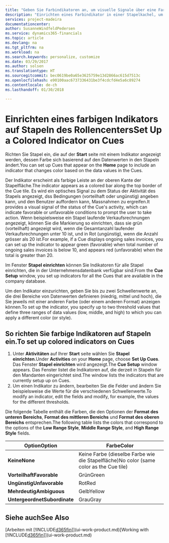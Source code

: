 ```yaml
---
title: "Geben Sie Farbindikatoren an, um visuelle Signale über eine Farbaktivität anzupassen | Microsoft Docs"
description: "Einrichten eines Farbindikator in einer Stapelkachel, um ein personalisiertes visuelles Signal der Farb-Aktivität zu erhalten."
services: project-madeira
documentationcenter: 
author: SusanneWindfeldPedersen
ms.service: dynamics365-financials
ms.topic: article
ms.devlang: na
ms.tgt_pltfrm: na
ms.workload: na
ms.search.keywords: personalize, customize
ms.date: 03/29/2017
ms.author: solsen
ms.translationtype: HT
ms.sourcegitcommit: bec0619be0a65e3625759e13d2866ac615d7513c
ms.openlocfilehash: e90100aac6737336431be3f4cdcfd4e5a6c89274
ms.contentlocale: de-ch
ms.lasthandoff: 01/30/2018

---
```

# <a name="set-up-a-colored-indicator-on-cues"></a><span data-ttu-id="21d59-103">Einrichten eines farbigen Indikators auf Stapeln des Rollencenters</span><span class="sxs-lookup"><span data-stu-id="21d59-103">Set Up a Colored Indicator on Cues</span></span>
<span data-ttu-id="21d59-104">Richten Sie Stapel ein, die auf der **Start** seite mit einem Indikator angezeigt werden, dessen Farbe sich basierend auf den Datenwerten in den Stapeln ändert.</span><span class="sxs-lookup"><span data-stu-id="21d59-104">You can set up Cues that appear on the **Home** page to include an indicator that changes color based on the data values in the Cues.</span></span>

<span data-ttu-id="21d59-105">Der Indikator erscheint als farbige Leiste an der oberen Kante der Stapelfläche.</span><span class="sxs-lookup"><span data-stu-id="21d59-105">The indicator appears as a colored bar along the top border of the Cue tile.</span></span> <span data-ttu-id="21d59-106">Es wird ein optisches Signal zu dem Status der Aktivität des Stapels angezeigt, dss Bedingungen (vorteilhaft oder ungünstig) angeben kann, und den Benutzer auffordern kann, Massnahmen zu ergreifen.</span><span class="sxs-lookup"><span data-stu-id="21d59-106">It provides a visual signal of the status of the Cue's activity, which can indicate favorable or unfavorable conditions to prompt the user to take action.</span></span> <span data-ttu-id="21d59-107">Wenn beispielsweise ein Stapel laufende Verkaufsrechnungen angezeigt, können Sie die Markierung so einrichten, dass sie grün (vorteilhaft) angezeigt wird, wenn die Gesamtanzahl laufender Verkaufsrechnungen unter 10 ist, und in Rot (ungünstig), wenn die Anzahl grösser als 20 ist.</span><span class="sxs-lookup"><span data-stu-id="21d59-107">For example, if a Cue displays ongoing sales invoices, you can set up the indicator to appear green (favorable) when total number of ongoing sales invoices is below 10, and appears red (unfavorable) when the total is greater than 20.</span></span>

<span data-ttu-id="21d59-108">Im Fenster **Stapel einrichten** können Sie Indikatoren für alle Stapel einrichten, die in der Unternehmensdatenbank verfügbar sind.</span><span class="sxs-lookup"><span data-stu-id="21d59-108">From the **Cue Setup** window, you set up indicators for all the Cues that are available in the company database.</span></span>

<span data-ttu-id="21d59-109">Um den Indikator einzurichten, geben Sie bis zu zwei Schwellenwerte an, die drei Bereiche von Datenwerten definieren (niedrig, mittel und hoch), die Sie jeweils mit einer anderen Farbe (oder einem anderen Format) anzeigen können.</span><span class="sxs-lookup"><span data-stu-id="21d59-109">To set up the indicator, you specify up to two threshold values that define three ranges of data values (low, middle, and high) to which you can apply a different color (or style).</span></span>

## <a name="to-set-up-colored-indicators-on-cues"></a><span data-ttu-id="21d59-110">So richten Sie farbige Indikatoren auf Stapeln ein.</span><span class="sxs-lookup"><span data-stu-id="21d59-110">To set up colored indicators on Cues</span></span>
1. <span data-ttu-id="21d59-111">Unter **Aktivitäten** auf Ihrer **Start** seite wählen Sie **Stapel einrichten**.</span><span class="sxs-lookup"><span data-stu-id="21d59-111">Under **Activities** on your **Home** page, choose **Set Up Cues**.</span></span>  
   <span data-ttu-id="21d59-112">Das Fenster **Stapel einrichten** wird angezeigt.</span><span class="sxs-lookup"><span data-stu-id="21d59-112">The **Cue Setup** window appears.</span></span> <span data-ttu-id="21d59-113">Das Fenster listet die Indikatoren auf, die derzeit in Stapeln für den Mandanten eingerichtet sind.</span><span class="sxs-lookup"><span data-stu-id="21d59-113">The window lists the indicators that are currently setup up on Cues.</span></span>
2. <span data-ttu-id="21d59-114">Um einen Indikator zu ändern, bearbeiten Sie die Felder und ändern Sie beispielsweise die Werte für die verschiedenen Schwellenwerte.</span><span class="sxs-lookup"><span data-stu-id="21d59-114">To modify an indicator, edit the fields and modify, for example, the values for the different thresholds.</span></span>  

<span data-ttu-id="21d59-115">Die folgende Tabelle enthält die Farben, die den Optionen der **Format des unteren Bereichs**, **Format des mittleren Bereichs** und **Format des oberen Bereichs** entsprechen.</span><span class="sxs-lookup"><span data-stu-id="21d59-115">The following table lists the colors that correspond to the options of the **Low Range Style**, **Middle Range Style**, and **High Range Style** fields.</span></span>

| <span data-ttu-id="21d59-116">Option</span><span class="sxs-lookup"><span data-stu-id="21d59-116">Option</span></span> | <span data-ttu-id="21d59-117">Farbe</span><span class="sxs-lookup"><span data-stu-id="21d59-117">Color</span></span> |
| --- | --- |
| <span data-ttu-id="21d59-118">**Keine**</span><span class="sxs-lookup"><span data-stu-id="21d59-118">**None**</span></span> |<span data-ttu-id="21d59-119">Keine Farbe (dieselbe Farbe wie die Stapelfläche)</span><span class="sxs-lookup"><span data-stu-id="21d59-119">No color (same color as the Cue tile)</span></span>|
| <span data-ttu-id="21d59-120">**Vorteilhaft**</span><span class="sxs-lookup"><span data-stu-id="21d59-120">**Favorable**</span></span> |<span data-ttu-id="21d59-121">Grün</span><span class="sxs-lookup"><span data-stu-id="21d59-121">Green</span></span> |
| <span data-ttu-id="21d59-122">**Ungünstig**</span><span class="sxs-lookup"><span data-stu-id="21d59-122">**Unfavorable**</span></span> |<span data-ttu-id="21d59-123">Rot</span><span class="sxs-lookup"><span data-stu-id="21d59-123">Red</span></span> |
| <span data-ttu-id="21d59-124">**Mehrdeutig**</span><span class="sxs-lookup"><span data-stu-id="21d59-124">**Ambiguous**</span></span> |<span data-ttu-id="21d59-125">Gelb</span><span class="sxs-lookup"><span data-stu-id="21d59-125">Yellow</span></span> |
| <span data-ttu-id="21d59-126">**Untergeordnet**</span><span class="sxs-lookup"><span data-stu-id="21d59-126">**Subordinate**</span></span> |<span data-ttu-id="21d59-127">Grau</span><span class="sxs-lookup"><span data-stu-id="21d59-127">Gray</span></span> |

## <a name="see-also"></a><span data-ttu-id="21d59-128">Siehe auch</span><span class="sxs-lookup"><span data-stu-id="21d59-128">See Also</span></span>
<span data-ttu-id="21d59-129">[Arbeiten mit [!INCLUDE[d365fin](includes/d365fin_md.md)]](ui-work-product.md)</span><span class="sxs-lookup"><span data-stu-id="21d59-129">[Working with [!INCLUDE[d365fin](includes/d365fin_md.md)]](ui-work-product.md)</span></span>

